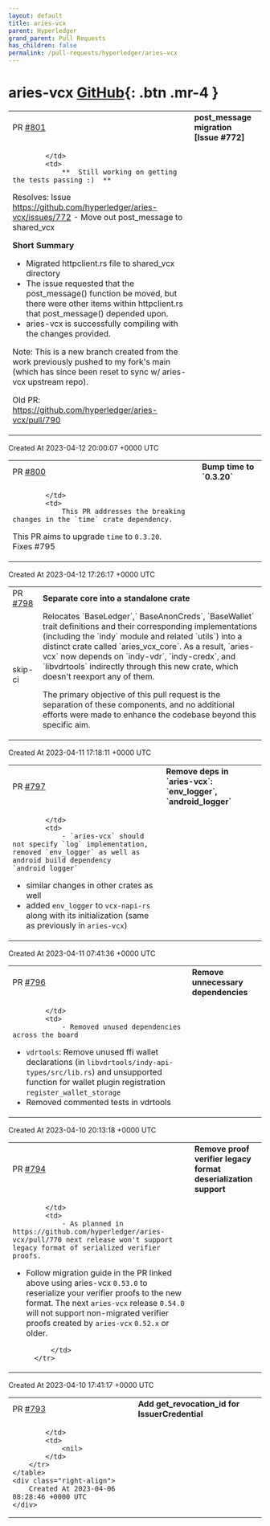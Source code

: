 ```yaml
---
layout: default
title: aries-vcx
parent: Hyperledger
grand_parent: Pull Requests
has_children: false
permalink: /pull-requests/hyperledger/aries-vcx
---
```


# aries-vcx <span class="fs-3 right-align">[GitHub](https://github.com/hyperledger/aries-vcx){: .btn .mr-4 }</span>


<div>
    <table>
        <tr>
            <td>
                PR <a href="https://github.com/hyperledger/aries-vcx/pull/801" class=".btn">#801</a>
            </td>
            <td>
                <b>
                    post_message migration [Issue #772]
                </b>
            </td>
        </tr>
        <tr>
            <td>
                
            </td>
            <td>
                **  Still working on getting the tests passing :)  **

Resolves: Issue https://github.com/hyperledger/aries-vcx/issues/772 - Move out post_message to shared_vcx

**Short Summary**

- Migrated httpclient.rs file to shared_vcx directory
- The issue requested that the post_message() function be moved, but there were other items within httpclient.rs that post_message() depended upon.
- aries-vcx is successfully compiling with the changes provided.

Note: This is a new branch created from the work previously pushed to my fork's main (which has since been reset to sync w/ aries-vcx upstream repo).

Old PR: https://github.com/hyperledger/aries-vcx/pull/790
            </td>
        </tr>
    </table>
    <div class="right-align">
        Created At 2023-04-12 20:00:07 +0000 UTC
    </div>
</div>

<div>
    <table>
        <tr>
            <td>
                PR <a href="https://github.com/hyperledger/aries-vcx/pull/800" class=".btn">#800</a>
            </td>
            <td>
                <b>
                    Bump time to `0.3.20`
                </b>
            </td>
        </tr>
        <tr>
            <td>
                
            </td>
            <td>
                This PR addresses the breaking changes in the `time` crate dependency.  
This PR aims to upgrade `time` to `0.3.20`.  
Fixes #795 
            </td>
        </tr>
    </table>
    <div class="right-align">
        Created At 2023-04-12 17:26:17 +0000 UTC
    </div>
</div>

<div>
    <table>
        <tr>
            <td>
                PR <a href="https://github.com/hyperledger/aries-vcx/pull/798" class=".btn">#798</a>
            </td>
            <td>
                <b>
                    Separate core into a standalone crate
                </b>
            </td>
        </tr>
        <tr>
            <td>
                <span class="chip">skip-ci</span>
            </td>
            <td>
                Relocates `BaseLedger`,` BaseAnonCreds`, `BaseWallet` trait definitions and their corresponding implementations (including the `indy` module and related `utils`) into a distinct crate called `aries_vcx_core`. As a result, `aries-vcx` now depends on `indy-vdr`, `indy-credx`, and  `libvdrtools` indirectly through this new crate, which doesn't reexport any of them.

The primary objective of this pull request is the separation of these components, and no additional efforts were made to enhance the codebase beyond this specific aim.
            </td>
        </tr>
    </table>
    <div class="right-align">
        Created At 2023-04-11 17:18:11 +0000 UTC
    </div>
</div>

<div>
    <table>
        <tr>
            <td>
                PR <a href="https://github.com/hyperledger/aries-vcx/pull/797" class=".btn">#797</a>
            </td>
            <td>
                <b>
                    Remove deps in `aries-vcx`: `env_logger`, `android_logger`
                </b>
            </td>
        </tr>
        <tr>
            <td>
                
            </td>
            <td>
                - `aries-vcx` should not specify `log` implementation, removed `env_logger` as well as android build dependency `android_logger`
- similar changes in other crates as well
- added `env_logger` to `vcx-napi-rs` along with its initialization (same as previously in `aries-vcx`) 
            </td>
        </tr>
    </table>
    <div class="right-align">
        Created At 2023-04-11 07:41:36 +0000 UTC
    </div>
</div>

<div>
    <table>
        <tr>
            <td>
                PR <a href="https://github.com/hyperledger/aries-vcx/pull/796" class=".btn">#796</a>
            </td>
            <td>
                <b>
                    Remove unnecessary dependencies
                </b>
            </td>
        </tr>
        <tr>
            <td>
                
            </td>
            <td>
                - Removed unused dependencies across the board
- `vdrtools`: Remove unused ffi wallet declarations (in `libvdrtools/indy-api-types/src/lib.rs`) and unsupported function for wallet plugin registration `register_wallet_storage`
- Removed commented tests in vdrtools
            </td>
        </tr>
    </table>
    <div class="right-align">
        Created At 2023-04-10 20:13:18 +0000 UTC
    </div>
</div>

<div>
    <table>
        <tr>
            <td>
                PR <a href="https://github.com/hyperledger/aries-vcx/pull/794" class=".btn">#794</a>
            </td>
            <td>
                <b>
                    Remove proof verifier legacy format deserialization support
                </b>
            </td>
        </tr>
        <tr>
            <td>
                
            </td>
            <td>
                - As planned in https://github.com/hyperledger/aries-vcx/pull/770 next release won't support legacy format of serialized verifier proofs. 

- Follow migration guide in the PR linked above using aries-vcx `0.53.0` to reserialize your verifier proofs to the new format. The next `aries-vcx` release `0.54.0` will not support non-migrated verifier proofs created by `aries-vcx` `0.52.x` or older.

            </td>
        </tr>
    </table>
    <div class="right-align">
        Created At 2023-04-10 17:41:17 +0000 UTC
    </div>
</div>

<div>
    <table>
        <tr>
            <td>
                PR <a href="https://github.com/hyperledger/aries-vcx/pull/793" class=".btn">#793</a>
            </td>
            <td>
                <b>
                    Add get_revocation_id for IssuerCredential
                </b>
            </td>
        </tr>
        <tr>
            <td>
                
            </td>
            <td>
                <nil>
            </td>
        </tr>
    </table>
    <div class="right-align">
        Created At 2023-04-06 08:28:46 +0000 UTC
    </div>
</div>

